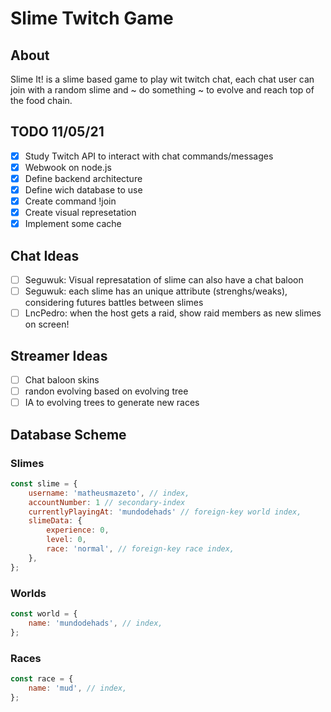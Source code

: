# Slime Twitch Game

## About

Slime It! is a slime based game to play wit twitch chat, each chat user can join with a random slime and ~ do something ~ to evolve and reach top of the food chain.

## TODO 11/05/21

- [X] Study Twitch API to interact with chat commands/messages
- [X] Webwook on node.js
- [X] Define backend architecture
- [X] Define wich database to use
- [X] Create command !join
- [X] Create visual represetation
- [X] Implement some cache

## Chat Ideas

- [ ] Seguwuk: Visual represatation of slime can also have a chat baloon
- [ ] Seguwuk: each slime has an unique attribute (strenghs/weaks), considering futures battles between slimes
- [ ] LncPedro: when the host gets a raid, show raid members as new slimes on screen!

## Streamer Ideas
- [ ] Chat baloon skins
- [ ] randon evolving based on evolving tree
- [ ] IA to evolving trees to generate new races

## Database Scheme

### Slimes

```js
const slime = {
    username: 'matheusmazeto', // index,
    accountNumber: 1 // secondary-index
    currentlyPlayingAt: 'mundodehads' // foreign-key world index,
    slimeData: {
        experience: 0,
        level: 0,
        race: 'normal', // foreign-key race index,
    },
};
```

### Worlds

```js
const world = {
    name: 'mundodehads', // index,
};
```

### Races

```js
const race = {
    name: 'mud', // index,
};
```
